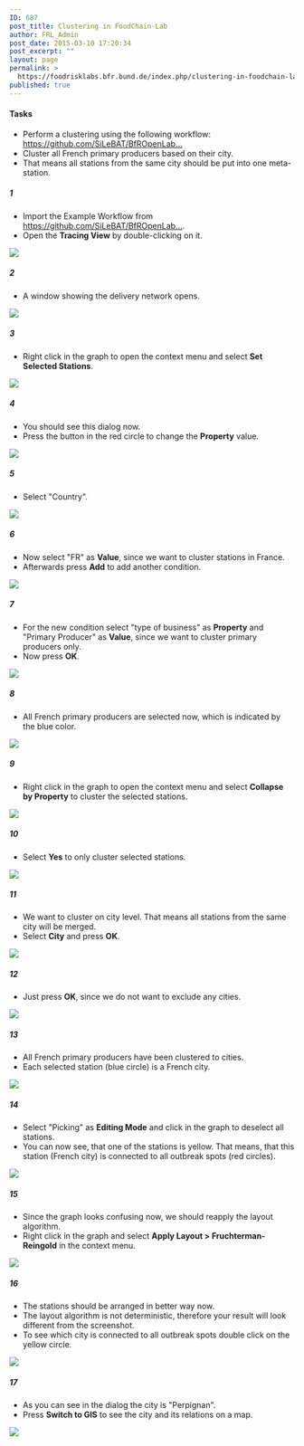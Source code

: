 ```yaml
---
ID: 687
post_title: Clustering in FoodChain-Lab
author: FRL_Admin
post_date: 2015-03-10 17:20:34
post_excerpt: ""
layout: page
permalink: >
  https://foodrisklabs.bfr.bund.de/index.php/clustering-in-foodchain-lab/
published: true
---
```

<h4>Tasks</h4>
<ul>
<li>Perform a clustering using the following workflow: <a href="https://github.com/SiLeBAT/BfROpenLabResources/raw/master/GitHubPages/workflows/FCL_Example.zip" target="_blank">https://github.com/SiLeBAT/BfROpenLab...</a></li>
<li>Cluster all French primary producers based on their city.</li>
<li>That means all stations from the same city should be put into one meta-station.</li>
</ul>
<h5>1</h5>
<ul>
<li>Import the Example Workflow from <a href="https://github.com/SiLeBAT/BfROpenLabResources/raw/master/GitHubPages/workflows/FCL_Example.zip" target="_blank">https://github.com/SiLeBAT/BfROpenLab...</a>.</li>
<li>Open the <b>Tracing View</b> by double-clicking on it.</li>
</ul>
<a href="https://github.com/SiLeBAT/BfROpenLabResources/raw/master/GitHubPages/documents/foodchainlab_cluster/1.png"><img class="aligncenter size-full" src="https://github.com/SiLeBAT/BfROpenLabResources/raw/master/GitHubPages/documents/foodchainlab_cluster/1.png"/></a>
<h5>2</h5>
<ul>
<li>A window showing the delivery network opens.</li>
</ul>
<a href="https://github.com/SiLeBAT/BfROpenLabResources/raw/master/GitHubPages/documents/foodchainlab_cluster/2.png"><img class="aligncenter size-full" src="https://github.com/SiLeBAT/BfROpenLabResources/raw/master/GitHubPages/documents/foodchainlab_cluster/2.png"/></a>
<h5>3</h5>
<ul>
<li>Right click in the graph to open the context menu and select <b>Set Selected Stations</b>.</li>
</ul>
<a href="https://github.com/SiLeBAT/BfROpenLabResources/raw/master/GitHubPages/documents/foodchainlab_cluster/3.png"><img class="aligncenter size-full" src="https://github.com/SiLeBAT/BfROpenLabResources/raw/master/GitHubPages/documents/foodchainlab_cluster/3.png"/></a>
<h5>4</h5>
<ul>
<li>You should see this dialog now.</li>
<li>Press the button in the red circle to change the <b>Property</b> value.</li>
</ul>
<a href="https://github.com/SiLeBAT/BfROpenLabResources/raw/master/GitHubPages/documents/foodchainlab_cluster/4.png"><img class="aligncenter size-full" src="https://github.com/SiLeBAT/BfROpenLabResources/raw/master/GitHubPages/documents/foodchainlab_cluster/4.png"/></a>
<h5>5</h5>
<ul>
<li>Select "Country".</li>
</ul>
<a href="https://github.com/SiLeBAT/BfROpenLabResources/raw/master/GitHubPages/documents/foodchainlab_cluster/5.png"><img class="aligncenter size-full" src="https://github.com/SiLeBAT/BfROpenLabResources/raw/master/GitHubPages/documents/foodchainlab_cluster/5.png"/></a>
<h5>6</h5>
<ul>
<li>Now select "FR" as <b>Value</b>, since we want to cluster stations in France.</li>
<li>Afterwards press <b>Add</b> to add another condition.</li>
</ul>
<a href="https://github.com/SiLeBAT/BfROpenLabResources/raw/master/GitHubPages/documents/foodchainlab_cluster/6.png"><img class="aligncenter size-full" src="https://github.com/SiLeBAT/BfROpenLabResources/raw/master/GitHubPages/documents/foodchainlab_cluster/6.png"/></a>
<h5>7</h5>
<ul>
<li>For the new condition select "type of business" as <b>Property</b> and "Primary Producer" as <b>Value</b>, since we want to cluster primary producers only.</li>
<li>Now press <b>OK</b>.</li>
</ul>
<a href="https://github.com/SiLeBAT/BfROpenLabResources/raw/master/GitHubPages/documents/foodchainlab_cluster/7.png"><img class="aligncenter size-full" src="https://github.com/SiLeBAT/BfROpenLabResources/raw/master/GitHubPages/documents/foodchainlab_cluster/7.png"/></a>
<h5>8</h5>
<ul>
<li>All French primary producers are selected now, which is indicated by the blue color.</li>
</ul>
<a href="https://github.com/SiLeBAT/BfROpenLabResources/raw/master/GitHubPages/documents/foodchainlab_cluster/8.png"><img class="aligncenter size-full" src="https://github.com/SiLeBAT/BfROpenLabResources/raw/master/GitHubPages/documents/foodchainlab_cluster/8.png"/></a>
<h5>9</h5>
<ul>
<li>Right click in the graph to open the context menu and select <b>Collapse by Property</b> to cluster the selected stations.</li>
</ul>
<a href="https://github.com/SiLeBAT/BfROpenLabResources/raw/master/GitHubPages/documents/foodchainlab_cluster/9.png"><img class="aligncenter size-full" src="https://github.com/SiLeBAT/BfROpenLabResources/raw/master/GitHubPages/documents/foodchainlab_cluster/9.png"/></a>
<h5>10</h5>
<ul>
<li>Select <b>Yes</b> to only cluster selected stations.</li>
</ul>
<a href="https://github.com/SiLeBAT/BfROpenLabResources/raw/master/GitHubPages/documents/foodchainlab_cluster/10.png"><img class="aligncenter size-full" src="https://github.com/SiLeBAT/BfROpenLabResources/raw/master/GitHubPages/documents/foodchainlab_cluster/10.png"/></a>
<h5>11</h5>
<ul>
<li>We want to cluster on city level. That means all stations from the same city will be merged.</li>
<li>Select <b>City</b> and press <b>OK</b>.</li>
</ul>
<a href="https://github.com/SiLeBAT/BfROpenLabResources/raw/master/GitHubPages/documents/foodchainlab_cluster/11.png"><img class="aligncenter size-full" src="https://github.com/SiLeBAT/BfROpenLabResources/raw/master/GitHubPages/documents/foodchainlab_cluster/11.png"/></a>
<h5>12</h5>
<ul>
<li>Just press <b>OK</b>, since we do not want to exclude any cities.</li>
</ul>
<a href="https://github.com/SiLeBAT/BfROpenLabResources/raw/master/GitHubPages/documents/foodchainlab_cluster/12.png"><img class="aligncenter size-full" src="https://github.com/SiLeBAT/BfROpenLabResources/raw/master/GitHubPages/documents/foodchainlab_cluster/12.png"/></a>
<h5>13</h5>
<ul>
<li>All French primary producers have been clustered to cities.</li>
<li>Each selected station (blue circle) is a French city.</li>
</ul>
<a href="https://github.com/SiLeBAT/BfROpenLabResources/raw/master/GitHubPages/documents/foodchainlab_cluster/13.png"><img class="aligncenter size-full" src="https://github.com/SiLeBAT/BfROpenLabResources/raw/master/GitHubPages/documents/foodchainlab_cluster/13.png"/></a>
<h5>14</h5>
<ul>
<li>Select "Picking" as <b>Editing Mode</b> and click in the graph to deselect all stations.</li>
<li>You can now see, that one of the stations is yellow. That means, that this station (French city) is connected to all outbreak spots (red circles).</li>
</ul>
<a href="https://github.com/SiLeBAT/BfROpenLabResources/raw/master/GitHubPages/documents/foodchainlab_cluster/14.png"><img class="aligncenter size-full" src="https://github.com/SiLeBAT/BfROpenLabResources/raw/master/GitHubPages/documents/foodchainlab_cluster/14.png"/></a>
<h5>15</h5>
<ul>
<li>Since the graph looks confusing now, we should reapply the layout algorithm.</li>
<li>Right click in the graph and select <b>Apply Layout > Fruchterman-Reingold</b> in the context menu.</li>
</ul>
<a href="https://github.com/SiLeBAT/BfROpenLabResources/raw/master/GitHubPages/documents/foodchainlab_cluster/15.png"><img class="aligncenter size-full" src="https://github.com/SiLeBAT/BfROpenLabResources/raw/master/GitHubPages/documents/foodchainlab_cluster/15.png"/></a>
<h5>16</h5>
<ul>
<li>The stations should be arranged in better way now.</li>
<li>The layout algorithm is not deterministic, therefore your result will look different from the screenshot.</li>
<li>To see which city is connected to all outbreak spots double click on the yellow circle.</li>
</ul>
<a href="https://github.com/SiLeBAT/BfROpenLabResources/raw/master/GitHubPages/documents/foodchainlab_cluster/16.png"><img class="aligncenter size-full" src="https://github.com/SiLeBAT/BfROpenLabResources/raw/master/GitHubPages/documents/foodchainlab_cluster/16.png"/></a>
<h5>17</h5>
<ul>
<li>As you can see in the dialog the city is "Perpignan".</li>
<li>Press <b>Switch to GIS</b> to see the city and its relations on a map.</li>
</ul>
<a href="https://github.com/SiLeBAT/BfROpenLabResources/raw/master/GitHubPages/documents/foodchainlab_cluster/17.png"><img class="aligncenter size-full" src="https://github.com/SiLeBAT/BfROpenLabResources/raw/master/GitHubPages/documents/foodchainlab_cluster/17.png"/></a>